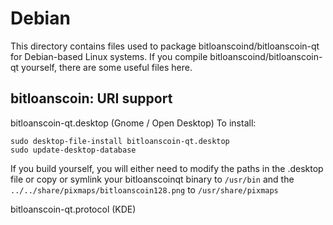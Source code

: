 
Debian
====================
This directory contains files used to package bitloanscoind/bitloanscoin-qt
for Debian-based Linux systems. If you compile bitloanscoind/bitloanscoin-qt yourself, there are some useful files here.

## bitloanscoin: URI support ##


bitloanscoin-qt.desktop  (Gnome / Open Desktop)
To install:

	sudo desktop-file-install bitloanscoin-qt.desktop
	sudo update-desktop-database

If you build yourself, you will either need to modify the paths in
the .desktop file or copy or symlink your bitloanscoinqt binary to `/usr/bin`
and the `../../share/pixmaps/bitloanscoin128.png` to `/usr/share/pixmaps`

bitloanscoin-qt.protocol (KDE)

